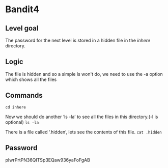 # Bandit4

## Level goal
The password for the next level is stored in a hidden file in the *inhere* directory.

## Logic
The file is hidden and so a simple ls won't do, we need to use the -a option which shows all the files

## Commands
```cd inhere```

Now we should do another ‘ls -la’ to see all the files in this directory.(-l is optional)
```ls -la```

There is a file called ‘.hidden’, lets see the contents of this file.
```cat .hidden```

## Password
pIwrPrtPN36QITSp3EQaw936yaFoFgAB
